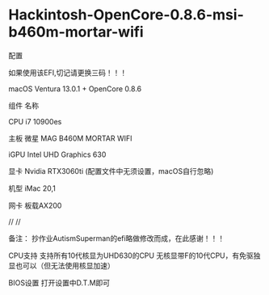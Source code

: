 # Hackintosh-OpenCore-0.8.6-msi-b460m-mortar-wifi
配置

如果使用该EFI,切记请更换三码！！！

macOS Ventura 13.0.1 + OpenCore 0.8.6

组件	名称

CPU	i7 10900es

主板	微星 MAG B460M MORTAR WIFI

iGPU Intel UHD Graphics 630

显卡	 Nvidia RTX3060ti (配置文件中无须设置，macOS自行忽略)

机型	iMac 20,1

网卡	板载AX200 

//
//

备注：
抄作业AutismSuperman的efi略做修改而成，在此感谢！！！

CPU支持
 支持所有10代核显为UHD630的CPU
 无核显带F的10代CPU，有免驱独显也可以（但无法使用核显加速）

BIOS设置
打开设置中D.T.M即可
